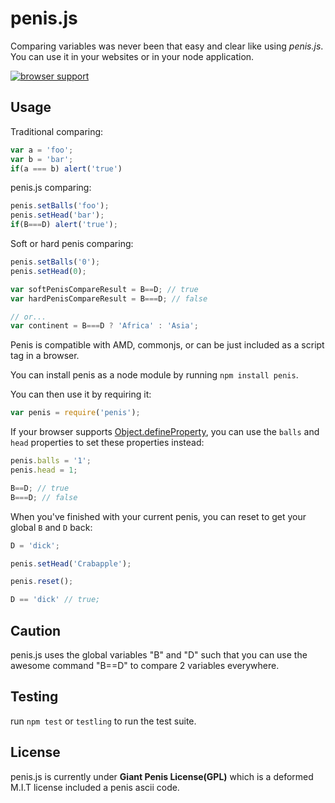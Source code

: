 penis.js
===
Comparing variables was never been that easy and clear like using *penis.js*. You can use it in your websites or in your node application.

[![browser support](https://ci.testling.com/jesseditson/penis.png)](https://ci.testling.com/jesseditson/penis)

Usage
---
Traditional comparing:
```js
var a = 'foo';
var b = 'bar';
if(a === b) alert('true')
```

penis.js comparing:
```js
penis.setBalls('foo');
penis.setHead('bar');
if(B===D) alert('true');
```

Soft or hard penis comparing:
```js
penis.setBalls('0');
penis.setHead(0);

var softPenisCompareResult = B==D; // true
var hardPenisCompareResult = B===D; // false

// or...
var continent = B===D ? 'Africa' : 'Asia';
```

Penis is compatible with AMD, commonjs, or can be just included as a script tag in a browser.

You can install penis as a node module by running `npm install penis`.

You can then use it by requiring it:

```js
var penis = require('penis');
```

If your browser supports [Object.defineProperty](https://developer.mozilla.org/en-US/docs/Web/JavaScript/Reference/Global_Objects/Object/defineProperty#Browser_compatibility), you can use the `balls` and `head` properties to set these properties instead:

```js
penis.balls = '1';
penis.head = 1;

B==D; // true
B===D; // false
```

When you've finished with your current penis, you can reset to get your global `B` and `D` back:

```js
D = 'dick';

penis.setHead('Crabapple');

penis.reset();

D == 'dick' // true;
```

Caution
---
penis.js uses the global variables "B" and "D" such that you can use the awesome command "B==D" to compare 2 variables everywhere.

Testing
---
run `npm test` or `testling` to run the test suite.

License
---
penis.js is currently under **Giant Penis License(GPL)** which is a deformed M.I.T license included a penis ascii code.
